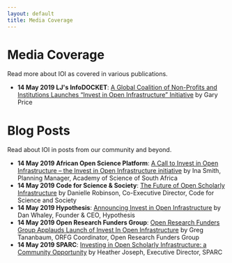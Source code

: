 ```yaml
---
layout: default
title: Media Coverage
---
```


# Media Coverage
Read more about IOI as covered in various publications.
- **14 May 2019 LJ's InfoDOCKET**: [A Global Coalition of Non-Profits and Institutions Launches “Invest in Open Infrastructure” Initiative](https://www.infodocket.com/2019/05/14/a-global-coalition-of-non-profits-and-institutions-launches-invest-in-open-infrastructure-initiative/) by Gary Price

# Blog Posts
Read about IOI in posts from our community and beyond.
- **14 May 2019 African Open Science Platform**: [A Call to Invest in Open Infrastructure – the Invest in Open Infrastructure initiative](http://africanopenscience.org.za/?p=1160) by Ina Smith, Planning Manager, Academy of Science of South Africa
- **14 May 2019 Code for Science & Society**: [The Future of Open Scholarly Infrastructure](https://blog.codeforscience.org/invest-in-open-infrastructure/) by Danielle Robinson, Co-Executive Director, Code for Science and Society
- **14 May 2019 Hypothesis**: [Announcing Invest in Open Infrastructure](https://web.hypothes.is/blog/announcing-invest-in-open-infrastructure/) by Dan Whaley, Founder & CEO, Hypothesis
- **14 May 2019 Open Research Funders Group**: [Open Research Funders Group Applauds Launch of Invest In Open Infrastructure](http://www.orfg.org/news/2019/5/8/open-research-funders-group-applauds-launch-of-invest-in-open-infrastructure) by Greg Tananbaum, ORFG Coordinator, Open Research Funders Group
- **14 May 2019 SPARC**: [Investing in Open Scholarly Infrastructure: a Community Opportunity](https://sparcopen.org/news/2019/investing-in-open-scholarly-infrastructure-a-community-opportunity/) by Heather Joseph, Executive Director, SPARC

